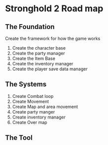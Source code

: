 # Stronghold 2 Road map

## The Foundation

Create the framework for how the game works

1. Create the character base
2. Create the party manager
3. Create the Item Base
4. Create the inventory manager
5. Create the player save data manager

## The Systems

1. Create Combat loop
2. Create Movement
3. Create Map and area movement
4. Create party manger
5. Create inventory manager
6. Create Over map

## The Tool
